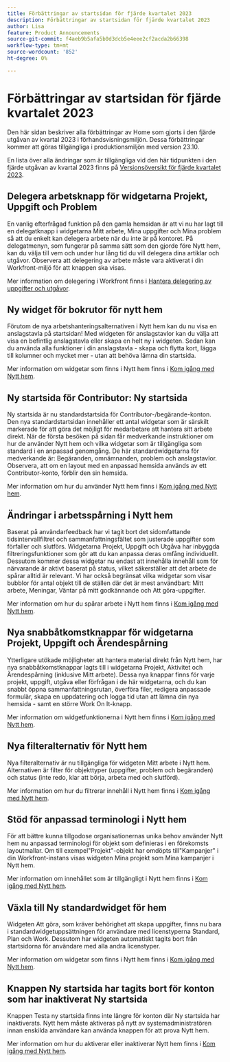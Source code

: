 ```yaml
---
title: Förbättringar av startsidan för fjärde kvartalet 2023
description: Förbättringar av startsidan för fjärde kvartalet 2023
author: Lisa
feature: Product Announcements
source-git-commit: f4aeb9b5afa5b0d3dcb5e4eee2cf2acda2b66398
workflow-type: tm+mt
source-wordcount: '852'
ht-degree: 0%

---
```


# Förbättringar av startsidan för fjärde kvartalet 2023

Den här sidan beskriver alla förbättringar av Home som gjorts i den fjärde utgåvan av kvartal 2023 i förhandsvisningsmiljön. Dessa förbättringar kommer att göras tillgängliga i produktionsmiljön med version 23.10.

En lista över alla ändringar som är tillgängliga vid den här tidpunkten i den fjärde utgåvan av kvartal 2023 finns på [Versionsöversikt för fjärde kvartalet 2023](/help/quicksilver/product-announcements/product-releases/23-q4-release-activity/23-q4-release-overview.md).

## Delegera arbetsknapp för widgetarna Projekt, Uppgift och Problem

En vanlig efterfrågad funktion på den gamla hemsidan är att vi nu har lagt till en delegatknapp i widgetarna Mitt arbete, Mina uppgifter och Mina problem så att du enkelt kan delegera arbete när du inte är på kontoret. På delegatmenyn, som fungerar på samma sätt som den gjorde före Nytt hem, kan du välja till vem och under hur lång tid du vill delegera dina artiklar och utgåvor. Observera att delegering av arbete måste vara aktiverat i din Workfront-miljö för att knappen ska visas.

Mer information om delegering i Workfront finns i [Hantera delegering av uppgifter och utgåvor](/help/quicksilver/manage-work/delegate-work/how-to-delegate-work.md).

## Ny widget för bokrutor för nytt hem

Förutom de nya arbetshanteringsalternativen i Nytt hem kan du nu visa en anslagstavla på startsidan! Med widgeten för anslagstavlor kan du välja att visa en befintlig anslagstavla eller skapa en helt ny i widgeten. Sedan kan du använda alla funktioner i din anslagstavla - skapa och flytta kort, lägga till kolumner och mycket mer - utan att behöva lämna din startsida.

Mer information om widgetar som finns i Nytt hem finns i [Kom igång med Nytt hem](/help/quicksilver/workfront-basics/using-home/new-home/get-started-with-new-home.md).

## Ny startsida för Contributor: Ny startsida

Ny startsida är nu standardstartsida för Contributor-/begärande-konton. Den nya standardstartsidan innehåller ett antal widgetar som är särskilt markerade för att göra det möjligt för medarbetare att hantera sitt arbete direkt. När de första besöken på sidan får medverkande instruktioner om hur de använder Nytt hem och vilka widgetar som är tillgängliga som standard i en anpassad genomgång. De här standardwidgetarna för medverkande är: Begäranden, omnämnanden, problem och anslagstavlor. Observera, att om en layout med en anpassad hemsida används av ett Contributor-konto, förblir den sin hemsida.

Mer information om hur du använder Nytt hem finns i [Kom igång med Nytt hem](/help/quicksilver/workfront-basics/using-home/new-home/get-started-with-new-home.md).

## Ändringar i arbetsspårning i Nytt hem

Baserat på användarfeedback har vi tagit bort det sidomfattande tidsintervallfiltret och sammanfattningsfältet som justerade uppgifter som förfaller och slutförs. Widgetarna Projekt, Uppgift och Utgåva har inbyggda filtreringsfunktioner som gör att du kan anpassa deras omfång individuellt. Dessutom kommer dessa widgetar nu endast att innehålla innehåll som för närvarande är aktivt baserat på status, vilket säkerställer att det arbete de spårar alltid är relevant. Vi har också begränsat vilka widgetar som visar bubblor för antal objekt till de ställen där det är mest användbart: Mitt arbete, Meningar, Väntar på mitt godkännande och Att göra-uppgifter.

Mer information om hur du spårar arbete i Nytt hem finns i [Kom igång med Nytt hem](/help/quicksilver/workfront-basics/using-home/new-home/get-started-with-new-home.md).

## Nya snabbåtkomstknappar för widgetarna Projekt, Uppgift och Ärendespårning

Ytterligare utökade möjligheter att hantera material direkt från Nytt hem, har nya snabbåtkomstknappar lagts till i widgetarna Projekt, Aktivitet och Ärendespårning (inklusive Mitt arbete). Dessa nya knappar finns för varje projekt, uppgift, utgåva eller förfrågan i de här widgetarna, och du kan snabbt öppna sammanfattningsrutan, överföra filer, redigera anpassade formulär, skapa en uppdatering och logga tid utan att lämna din nya hemsida - samt en större Work On It-knapp.

Mer information om widgetfunktionerna i Nytt hem finns i [Kom igång med Nytt hem](/help/quicksilver/workfront-basics/using-home/new-home/get-started-with-new-home.md).

## Nya filteralternativ för Nytt hem

Nya filteralternativ är nu tillgängliga för widgeten Mitt arbete i Nytt hem. Alternativen är filter för objekttyper (uppgifter, problem och begäranden) och status (inte redo, klar att börja, arbeta med och slutförd).

Mer information om hur du filtrerar innehåll i Nytt hem finns i [Kom igång med Nytt hem](/help/quicksilver/workfront-basics/using-home/new-home/get-started-with-new-home.md).

## Stöd för anpassad terminologi i Nytt hem

För att bättre kunna tillgodose organisationernas unika behov använder Nytt hem nu anpassad terminologi för objekt som definieras i en förekomsts layoutmallar. Om till exempel&quot;Projekt&quot;-objekt har omdöpts till&quot;Kampanjer&quot; i din Workfront-instans visas widgeten Mina projekt som Mina kampanjer i Nytt hem.

Mer information om innehållet som är tillgängligt i Nytt hem finns i [Kom igång med Nytt hem](/help/quicksilver/workfront-basics/using-home/new-home/get-started-with-new-home.md).

## Växla till Ny standardwidget för hem

Widgeten Att göra, som kräver behörighet att skapa uppgifter, finns nu bara i standardwidgetuppsättningen för användare med licenstyperna Standard, Plan och Work. Dessutom har widgeten automatiskt tagits bort från startsidorna för användare med alla andra licenstyper.

Mer information om widgetar som finns i Nytt hem finns i [Kom igång med Nytt hem](/help/quicksilver/workfront-basics/using-home/new-home/get-started-with-new-home.md).

## Knappen Ny startsida har tagits bort för konton som har inaktiverat Ny startsida

Knappen Testa ny startsida finns inte längre för konton där Ny startsida har inaktiverats. Nytt hem måste aktiveras på nytt av systemadministratören innan enskilda användare kan använda knappen för att prova Nytt hem.

Mer information om hur du aktiverar eller inaktiverar Nytt hem finns i [Kom igång med Nytt hem](/help/quicksilver/workfront-basics/using-home/new-home/get-started-with-new-home.md).
